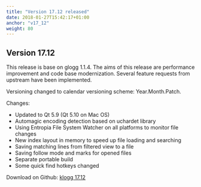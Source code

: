 ```yaml
---
title: "Version 17.12 released"
date: 2018-01-27T15:42:17+01:00
anchor: "v17_12"
weight: 80
---
```


## Version 17.12

This release is base on glogg 1.1.4. The aims of this release are performance improvement and code base modernization. Several feature requests from upstream have been implemented.

Versioning changed to calendar versioning scheme: Year.Month.Patch.

Changes:

 - Updated to Qt 5.9 (Qt 5.10 on Mac OS)
 - Automagic encoding detection based on uchardet library
 - Using Entropia File System Watcher on all platforms to monitor file changes
 - New index layout in memory to speed up file loading and searching
 - Saving matching lines from filtered view to a file
 - Saving follow mode and marks for opened files
 - Separate portable build
 - Some quick find hotkeys changed
  
Download on Github: [klogg 17.12](https://github.com/variar/klogg/releases/tag/17.12.0)